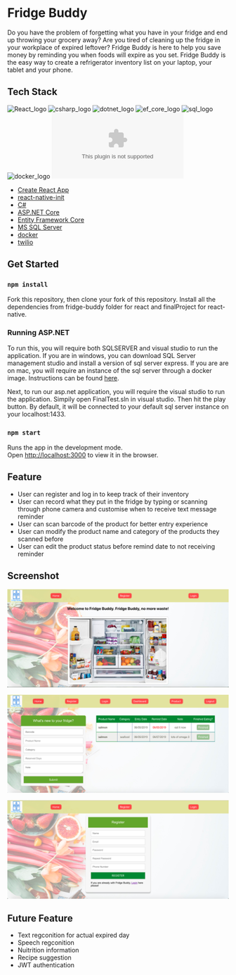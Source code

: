 # Fridge Buddy

Do you have the problem of forgetting what you have in your fridge and end up throwing your grocery away? Are you tired of cleaning up the fridge in your workplace of expired leftover? Fridge Buddy is here to help you save money by reminding you when foods will expire as you set. Fridge Buddy is the easy way to create a refrigerator inventory list on your laptop, your tablet and your phone.

## Tech Stack

![React_logo](https://www.shareicon.net/data/128x128/2016/07/08/117367_logo_512x512.png)
![csharp_logo](https://itrainscotland.co.uk/images/c-sharp-logo.png)
![dotnet_logo](https://rahulsahay.gallerycdn.vsassets.io/extensions/rahulsahay/csharp-aspnetcore/1.11.0/1559414167977/Microsoft.VisualStudio.Services.Icons.Default)
![ef_core_logo](https://aspnetzero.com/assets/tools/ef.png)
![sql_logo](https://chocolatey.org/content/packageimages/SQL2014-powershell.12.0.2000.8.png)
![docker_logo](https://fabianlee.org/wp-content/uploads/2017/03/docker-logo-150x150.png)
![twilio_logo](https://d1e2wseyxx8ugp.cloudfront.net/organization-logos/twilio.com)

* [Create React App](https://github.com/facebook/create-react-app)
* [react-native-init](https://www.npmjs.com/package/react-native-init)
* [C#](https://docs.microsoft.com/en-us/dotnet/csharp/)
* [ASP.NET Core](https://docs.microsoft.com/en-us/aspnet/core/?view=aspnetcore-2.2)
* [Entity Framework Core](https://docs.microsoft.com/en-us/ef/core/)
* [MS SQL Server](https://github.com/microsoft/mssql-docker)
* [docker](https://www.docker.com/)
* [twilio](https://www.twilio.com/)

## Get Started

### `npm install`

Fork this repository, then clone your fork of this repository. Install all the dependencies from fridge-buddy folder for react and finalProject for react-native.


### Running ASP.NET

To run this, you will require both SQLSERVER and visual studio to run the application. If you are in windows, you can download SQL Server management studio and install a version of sql server express. If you are are on mac, you will require an instance of the sql server through a docker image. Instructions can be found [here](https://docs.microsoft.com/en-us/sql/linux/quickstart-install-connect-docker?view=sql-server-2017&pivots=cs1-bash).

Next, to run our asp.net application, you will require the visual studio to run the application. Simpily open FinalTest.sln in visual studio. Then hit the play button. By default, it will be connected to your default sql server instance on your localhost:1433.

### `npm start`

Runs the app in the development mode.<br>
Open [http://localhost:3000](http://localhost:3000) to view it in the browser.

## Feature

* User can register and log in to keep track of their inventory
* User can record what they put in the fridge by typing or scanning through phone camera and customise when to receive text message reminder
* User can scan barcode of the product for better entry experience
* User can modify the product name and category of the products they scanned before
* User can edit the product status before remind date to not receiving reminder

## Screenshot
![landing_page.png](https://github.com/RachelTWQ/FridgeBuddy/blob/master/screenshots/landing_page.png)

![dashboard.png](https://github.com/RachelTWQ/FridgeBuddy/blob/master/screenshots/dashboard.png)

![register.png](https://github.com/RachelTWQ/FridgeBuddy/blob/master/screenshots/register.png)

## Future Feature

* Text regconition for actual expired day
* Speech regconition
* Nuitrition information
* Recipe suggestion
* JWT authentication
